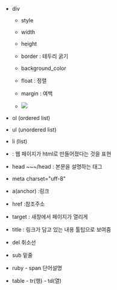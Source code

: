 - div 

  - style
  - width
  - height
  - border : 테두리 굵기
  - background_color
  - float : 정렬
  - margin : 여백

  

  - <img src = "주소">

- ol (ordered list)

- ul (unordered list)

- li (list)

- <title>  ~~~</title>

  <!doctype html> : 웹 페이지가 html로 만들어졌다는 것을 표현

  

- head ~~~/head : 본문을 설명하는 태그
- meta charset="uff-8"
- a(anchor) :링크
- href :참조주소
- target : 새창에서 페이지가 열리게
- title : 링크가 담고 있는 내용 툴팁으로 보여줌
- del 취소선
- sub 밑줄
- ruby - span 단어설명
- table - tr(행) - td(열)